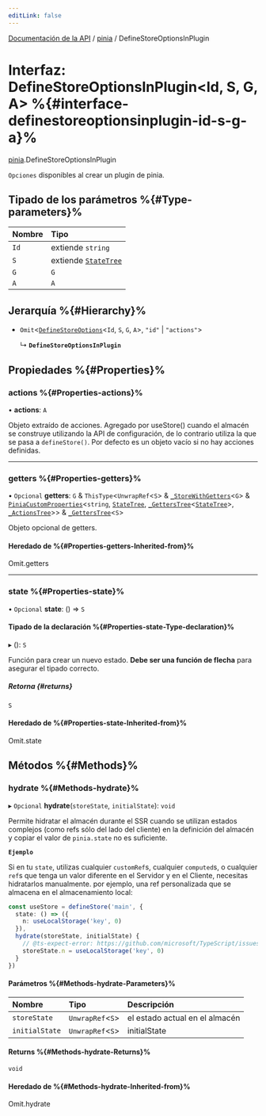 ```yaml
---
editLink: false
---
```


[Documentación de la API](../index.md) / [pinia](../modules/pinia.md) / DefineStoreOptionsInPlugin

# Interfaz: DefineStoreOptionsInPlugin<Id, S, G, A\> %{#interface-definestoreoptionsinplugin-id-s-g-a}%

[pinia](../modules/pinia.md).DefineStoreOptionsInPlugin

`Opciones` disponibles al crear un plugin de pinia.

## Tipado de los parámetros %{#Type-parameters}%

| Nombre | Tipo |
| :------ | :------ |
| `Id` | extiende `string` |
| `S` | extiende [`StateTree`](../modules/pinia.md#statetree) |
| `G` | `G` |
| `A` | `A` |

## Jerarquía %{#Hierarchy}%

- `Omit`<[`DefineStoreOptions`](pinia.DefineStoreOptions.md)<`Id`, `S`, `G`, `A`\>, ``"id"`` \| ``"actions"``\>

  ↳ **`DefineStoreOptionsInPlugin`**

## Propiedades %{#Properties}%

### actions %{#Properties-actions}%

• **actions**: `A`

Objeto extraído de acciones. Agregado por useStore() cuando el almacén se construye
utilizando la API de configuración, de lo contrario utiliza la que se pasa a `defineStore()`.
Por defecto es un objeto vacío si no hay acciones definidas.

___

### getters %{#Properties-getters}%

• `Opcional` **getters**: `G` & `ThisType`<`UnwrapRef`<`S`\> & [`_StoreWithGetters`](../modules/pinia.md#_storewithgetters)<`G`\> & [`PiniaCustomProperties`](pinia.PiniaCustomProperties.md)<`string`, [`StateTree`](../modules/pinia.md#statetree), [`_GettersTree`](../modules/pinia.md#_getterstree)<[`StateTree`](../modules/pinia.md#statetree)\>, [`_ActionsTree`](../modules/pinia.md#_actionstree)\>\> & [`_GettersTree`](../modules/pinia.md#_getterstree)<`S`\>

Objeto opcional de getters.

#### Heredado de %{#Properties-getters-Inherited-from}%

Omit.getters

___

### state %{#Properties-state}%

• `Opcional` **state**: () => `S`

#### Tipado de la declaración %{#Properties-state-Type-declaration}%

▸ (): `S`

Función para crear un nuevo estado. **Debe ser una función de flecha** para asegurar
el tipado correcto.

##### Retorna {#returns}

`S`

#### Heredado de %{#Properties-state-Inherited-from}%

Omit.state

## Métodos %{#Methods}%

### hydrate %{#Methods-hydrate}%

▸ `Opcional` **hydrate**(`storeState`, `initialState`): `void`

Permite hidratar el almacén durante el SSR cuando se utilizan estados complejos (como refs sólo del lado del cliente) en la definición del almacén y copiar el valor de `pinia.state` no es suficiente.

**`Ejemplo`**

Si en tu `state`, utilizas cualquier `customRef`s, cualquier `computed`s, o cualquier `ref`s que tenga un valor diferente en el Servidor y en el Cliente, necesitas hidratarlos manualmente. por ejemplo, una ref personalizada que se almacena en el almacenamiento local:

```ts
const useStore = defineStore('main', {
  state: () => ({
    n: useLocalStorage('key', 0)
  }),
  hydrate(storeState, initialState) {
    // @ts-expect-error: https://github.com/microsoft/TypeScript/issues/43826
    storeState.n = useLocalStorage('key', 0)
  }
})
```

#### Parámetros %{#Methods-hydrate-Parameters}%

| Nombre | Tipo | Descripción |
| :------ | :------ | :------ |
| `storeState` | `UnwrapRef`<`S`\> | el estado actual en el almacén |
| `initialState` | `UnwrapRef`<`S`\> | initialState |

#### Returns %{#Methods-hydrate-Returns}%

`void`

#### Heredado de %{#Methods-hydrate-Inherited-from}%

Omit.hydrate
